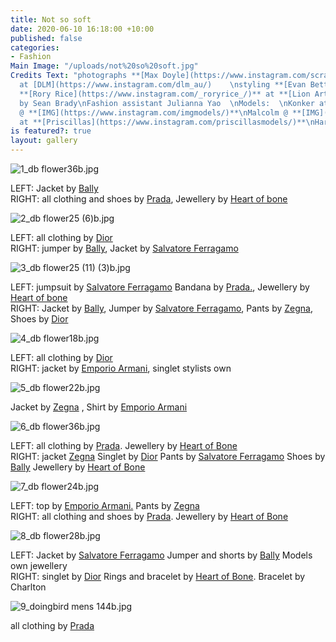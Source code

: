 ```yaml
---
title: Not so soft
date: 2020-06-10 16:18:00 +10:00
published: false
categories:
- Fashion
Main Image: "/uploads/not%20so%20soft.jpg"
Credits Text: "photographs **[Max Doyle](https://www.instagram.com/scrap_doyle/)**
  at [DLM](https://www.instagram.com/dlm_au/)    \nstyling **[Evan Betts](https://www.instagram.com/evanbeezy/)**\nhair
  **[Rory Rice](https://www.instagram.com/_roryrice_/)** at **[Lion Artist Management](https://www.instagram.com/lionartistmanagement/)**\nMakeup
  by Sean Brady\nFashion assistant Julianna Yao  \nModels:  \nKonker at **[Kult](https://www.instagram.com/kultaustralia/)**\nCal
  @ **[IMG](https://www.instagram.com/imgmodels/)**\nMalcolm @ **[IMG](https://www.instagram.com/imgmodels/)**\nLachie
  at **[Priscillas](https://www.instagram.com/priscillasmodels/)**\nHarrison at **[Chadwick](https://www.instagram.com/chadwickmodels/)**"
is featured?: true
layout: gallery
---
```


![1_db flower36b.jpg](/uploads/1_db%20flower36b.jpg)

LEFT: Jacket by [Bally](https://www.instagram.com/bally/)                  
RIGHT: all clothing and shoes by [Prada](https://www.instagram.com/prada/), Jewellery by [Heart of bone](https://www.instagram.com/heartofbone_/)

![2_db flower25 (6)b.jpg](/uploads/2_db%20flower25%20(6)b.jpg)

LEFT:  all clothing by [Dior](https://www.instagram.com/dior/)                
RIGHT: jumper by [Bally](https://www.instagram.com/bally/), Jacket by [Salvatore Ferragamo](https://www.instagram.com/ferragamo/)

![3_db flower25 (11) (3)b.jpg](/uploads/3_db%20flower25%20(11)%20(3)b.jpg)

LEFT:   jumpsuit by [Salvatore Ferragamo](https://www.instagram.com/ferragamo/) Bandana by [Prada.](https://www.instagram.com/prada/), Jewellery by [Heart of bone](https://www.instagram.com/heartofbone_/)               
RIGHT: Jacket by [Bally](https://www.instagram.com/bally/), Jumper by [Salvatore Ferragamo](https://www.instagram.com/ferragamo/), Pants by [Zegna](https://www.instagram.com/zegnaofficial/), Shoes by [Dior](https://www.instagram.com/dior/)

![4_db flower18b.jpg](/uploads/4_db%20flower18b.jpg)

LEFT:  all clothing by [Dior](https://www.instagram.com/dior/)                
RIGHT: jacket by [Emporio Armani](https://www.instagram.com/emporioarmani/), singlet stylists own

![5_db flower22b.jpg](/uploads/5_db%20flower22b.jpg)

Jacket by [Zegna](https://www.instagram.com/zegnaofficial/) , Shirt by [Emporio Armani](https://www.instagram.com/emporioarmani/)

![6_db flower36b.jpg](/uploads/6_db%20flower36b.jpg)

LEFT:  all clothing by [Prada](https://www.instagram.com/prada/). Jewellery by [Heart of Bone](https://www.instagram.com/heartofbone_/)               
RIGHT: jacket [Zegna](https://www.instagram.com/zegnaofficial/)   Singlet by [Dior](https://www.instagram.com/dior/) Pants by [Salvatore Ferragamo](https://www.instagram.com/ferragamo/) Shoes by [Bally](https://www.instagram.com/bally/) Jewellery by [Heart of Bone](https://www.instagram.com/heartofbone_/)

![7_db flower24b.jpg](/uploads/7_db%20flower24b.jpg)

LEFT: top by [Emporio Armani.](https://www.instagram.com/emporioarmani/) Pants by [Zegna](https://www.instagram.com/zegnaofficial/)                 
RIGHT: all clothing and shoes by [Prada](https://www.instagram.com/prada/). Jewellery by [Heart of Bone](https://www.instagram.com/heartofbone_/)

![8_db flower28b.jpg](/uploads/8_db%20flower28b.jpg)

LEFT: Jacket by [Salvatore Ferragamo](https://www.instagram.com/ferragamo/) Jumper and shorts by [Bally](https://www.instagram.com/bally/) Models own jewellery                  
RIGHT: singlet by [Dior](https://www.instagram.com/dior/) Rings and bracelet by [Heart of Bone](https://www.instagram.com/heartofbone_/). Bracelet by Charlton

![9_doingbird mens 144b.jpg](/uploads/9_doingbird%20mens%20144b.jpg)

all clothing by [Prada](https://www.instagram.com/prada/)